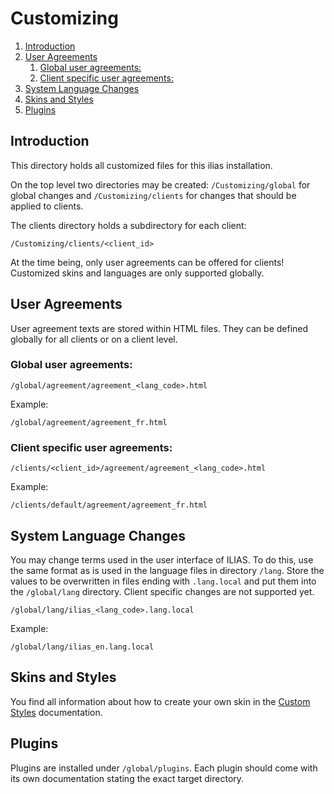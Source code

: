 # Customizing

<!-- MarkdownTOC depth=0 autolink="true" bracket="round" autoanchor="true" style="ordered" indent="   " -->

1. [Introduction](#introduction)
1. [User Agreements](#user-agreements)
   1. [Global user agreements:](#global-user-agreements)
   1. [Client specific user agreements:](#client-specific-user-agreements)
1. [System Language Changes](#system-language-changes)
1. [Skins and Styles](#skins-and-styles)
1. [Plugins](#plugins)

<!-- /MarkdownTOC -->

<a name="introduction"></a>
## Introduction

This directory holds all customized files for this ilias installation.

On the top level two directories may be created: `/Customizing/global` for
global changes and `/Customizing/clients` for changes that should be applied to
clients.

The clients directory holds a subdirectory for each client:

```
/Customizing/clients/<client_id>
```

At the time being, only user agreements can be offered for clients! Customized
skins and languages are only supported globally.

<a name="user-agreements"></a>
## User Agreements

User agreement texts are stored within HTML files. They can be defined globally
for all clients or on a client level.

<a name="global-user-agreements"></a>
### Global user agreements:

```
/global/agreement/agreement_<lang_code>.html
```

Example:

```
/global/agreement/agreement_fr.html
```

<a name="client-specific-user-agreements"></a>
### Client specific user agreements:

```
/clients/<client_id>/agreement/agreement_<lang_code>.html
```

Example:

```
/clients/default/agreement/agreement_fr.html
```

<a name="system-language-changes"></a>
## System Language Changes

You may change terms used in the user interface of ILIAS. To do this, use the
same format as is used in the language files in directory `/lang`. Store the
values to be overwritten in files ending with `.lang.local` and put them into
the `/global/lang` directory. Client specific changes are not supported yet.

```
/global/lang/ilias_<lang_code>.lang.local
```

Example:

```
/global/lang/ilias_en.lang.local
```

<a name="skins-and-styles"></a>
## Skins and Styles

You find all information about how to create your own skin in the [Custom
Styles](/templates/Readme.md#custom-styles) documentation.

<a name="plugins"></a>
## Plugins

Plugins are installed under `/global/plugins`. Each plugin should come with its
own documentation stating the exact target directory.
